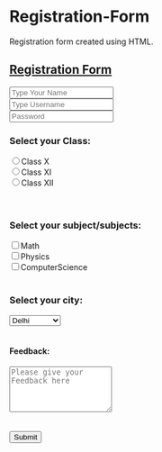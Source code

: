 # Registration-Form
Registration form created using HTML.
<!DOCTYPE html>
<html lang="en">
<head>
    <meta charset="UTF-8">
    <meta name="viewport" content="width=device-width, initial-scale=1.0">
    <title>Document</title>
</head>
<body>
    <main>
        <h2><u>Registration Form</u></h2>
        <form action="/action.php">
        <input type="Text" placeholder="Type Your Name">
        <br>
        <input type='Text' placeholder="Type Username">
        <br>
        <input type ="Password" placeholder="Password">
        <br>
        <h3>Select your Class:</h3>
        <label for="101">
            <input type="Radio" value="Class 10th" name="class" id="101">Class X
        </label>
        <br>
        <label for="102">
        <input type="Radio" value="Class 11th" name="class" id="102">Class XI
        </label>
        <br>
        <label for="103">
        <input type="Radio" value="Class 12th" name="class" id="103">Class XII
        </label>
        <br>
        <br>
        <br>
        <h3>Select your subject/subjects:</h3>
        <label for="Math">
            <input type="checkbox" value="Math" name="Subject" id="'101">Math
        </label>
        <br>
        <label for="Physics">
            <input type="checkbox" value="Physics" name="Subject" id="102">Physics
        </label>
        <br>
        <label for="ComputerScience">
            <input type="checkbox" value="ComputerScience" name="Subject" id="103">ComputerScience
        </label>
        <br>
        <br>
        <h3>Select your city:</h3>
        <select name="City">
            <option value="Delhi">Delhi</option>
            <option value="Bangalore">Bangalore</option>
            <option value="Kolkata">Kolkata</option>
            <option value="Bombay">Bombay</option>
            <option value="Chandigarh">Chandigarh</option>
        </select>
        <br>
        <br>
        <h4>Feedback:</h4>
        <textarea name="Feedback" id="1110" placeholder="Please give your Feedback here" rows=5 ></textarea>
        <br>
        <br>
        <br>
        <input type="submit" value="Submit">
        <br>
        </form>
    </main>
</body>
</html>